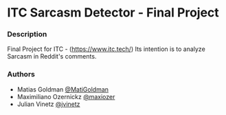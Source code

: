 # ITC Sarcasm Detector - Final Project

### Description

Final Project for ITC - (https://www.itc.tech/)
Its intention is to analyze Sarcasm in Reddit's comments.

### Authors
- Matias Goldman <a href="https://github.com/MatiGoldman"> @MatiGoldman </a>
- Maximiliano Ozernickz <a href="https://github.com/maxiozer"> @maxiozer </a>
- Julian Vinetz <a href="https://github.com/jvinetz"> @jvinetz </a>